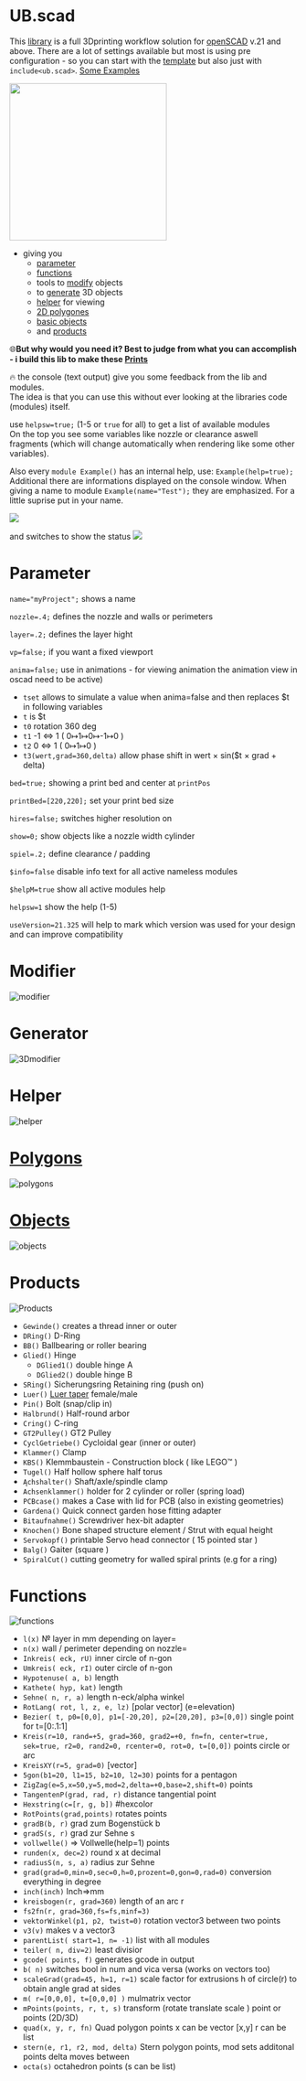 # UB.scad
This [library](https://raw.githubusercontent.com/UBaer21/UB.scad/main/libraries/ub.scad) is a full 3Dprinting workflow solution for [openSCAD](https://www.openscad.org) v.21 and above.
There are a lot of settings available but most is using  pre configuration - so you can start with the [template](https://github.com/UBaer21/UB.scad/blob/main/examples/Template/TempUB.scad) but also just with `include<ub.scad>`. [Some Examples](https://github.com/UBaer21/UB.scad/blob/main/examples/UBexamples)

<img src="https://github.com/UBaer21/UB.scad/blob/main/Images/Examples.png" height="275">

- giving you
  * [parameter](#parameter)
  * [functions](#functions)
  *  tools to [modify](#modifier) objects
  *  to [generate](#generator) 3D objects
  *   [helper](#helper) for viewing
  *   [2D polygones](#polygones)
  *   [basic objects](#objects)
  *    and [products](#products)

🌐**But why would you need it? Best to judge from what you can accomplish - i build this lib to make these [Prints](https://www.prusaprinters.org/social/167780)**

🔥 the console (text output) give you some feedback from the lib and modules.<br> The idea is that you can use this without ever looking at the libraries code (modules) itself.

  use `helpsw=true;` (1-5 or `true` for all) to get a list of available modules <br>
  On the top you see some variables like nozzle or clearance aswell fragments (which will change automatically when rendering like some other variables).
  
  Also every `module Example()` has an internal help, use: `Example(help=true);`<br>Additional there are informations displayed on the console window. When giving a name to module `Example(name="Test");` they are emphasized. For a little suprise put in your name.
  
![](https://github.com/UBaer21/UB.scad/blob/main/Images/consoleTXT.png)
  
  and switches to show the status
  ![](https://github.com/UBaer21/UB.scad/blob/main/Images/consoleSchalter.png)
  
# Parameter
`name="myProject";` shows a name 

`nozzle=.4;`     defines the nozzle and walls or perimeters

`layer=.2;`      defines the layer hight

`vp=false;`      if you want a fixed viewport

`anima=false;`   use in animations - for viewing animation the animation view in oscad need to be active) 
* `tset` allows to simulate a value when anima=false and then replaces $t in following variables
* `t`    is $t 
* `t0`   rotation 360 deg
* `t1`   -1 ⇔ 1   ( 0↦1↦0↦-1↦0 )
* `t2`   0  ⇔ 1   ( 0↦1↦0 )
* `t3(wert,grad=360,delta)` allow phase shift in wert × sin($t × grad + delta)  

`bed=true;`      showing a print bed and center at `printPos`

`printBed=[220,220];`  set your print bed size

`hires=false;`   switches higher resolution on

`show=0;`        show objects like a nozzle width cylinder

`spiel=.2;`      define clearance / padding

`$info=false`    disable info text for all active nameless modules

`$helpM=true`    show all active modules help

`helpsw=1`       show the help (1-5)

`useVersion=21.325` will help to mark which version was used for your design and can improve compatibility


# Modifier

![modifier](https://github.com/UBaer21/UB.scad/blob/main/Images/modifier.png)

# Generator

![3Dmodifier](https://github.com/UBaer21/UB.scad/blob/main/Images/generator.png)

# Helper

![helper](https://github.com/UBaer21/UB.scad/blob/main/Images/helper.png)

# [Polygons](https://github.com/UBaer21/UB.scad/blob/main/examples/UBexamples/Polygons.scad)

![polygons](https://github.com/UBaer21/UB.scad/blob/main/Images/polygons.png)

# [Objects](https://github.com/UBaer21/UB.scad/blob/main/examples/UBexamples/Objects.scad)

![objects](https://github.com/UBaer21/UB.scad/blob/main/Images/objects.png)

# Products

![Products](https://github.com/UBaer21/UB.scad/blob/main/Images/products.png)

* `Gewinde()`       creates a thread inner or outer 
* `DRing()`         D-Ring 
* `BB()`            Ballbearing or roller bearing
* `Glied()`         Hinge
  * `DGlied1()`       double hinge A
  * `DGlied2()`       double hinge B
* `SRing()`         Sicherungsring Retaining ring (push on)
* `Luer()`          [Luer taper](https://en.wikipedia.org/wiki/Luer_taper) female/male
* `Pin()`           Bolt (snap/clip in)
* `Halbrund()`      Half-round arbor
* `Cring()`         C-ring
* `GT2Pulley()`     GT2 Pulley
* `CyclGetriebe()`  Cycloidal gear (inner or outer)
* `Klammer()`       Clamp
* `KBS()`           Klemmbaustein - Construction block ( like LEGO™ )
* `Tugel()`         Half hollow sphere half torus
* `Ąchshalter()`    Shaft/axle/spindle clamp
* `Achsenklammer()` holder for 2 cylinder or roller (spring load)
* `PCBcase()`       makes a Case with lid for PCB (also in existing geometries)
* `Gardena()`       Quick connect garden hose fitting adapter
* `Bitaufnahme()`   Screwdriver hex-bit adapter
* `Knochen()`       Bone shaped structure element / Strut with equal height
* `Servokopf()`     printable Servo head connector ( 15 pointed star )
* `Balg()`          Gaiter (square )
* `SpiralCut()`     cutting geometry for walled spiral prints (e.g for a ring)


# Functions

![functions](https://github.com/UBaer21/UB.scad/blob/main/Images/functions.png)
* `l(x)` № layer in mm depending on layer=
* `n(x)` wall / perimeter depending on nozzle=
* `Inkreis( eck, rU)` inner circle of n-gon
* `Umkreis( eck, rI)` outer circle of n-gon
* `Hypotenuse( a, b)` length 
* `Kathete( hyp, kat)` length
* `Sehne( n, r, a)` length n-eck/alpha winkel 
* `RotLang( rot, l, z, e, lz)` [polar vector] (e=elevation)
* `Bezier( t, p0=[0,0], p1=[-20,20], p2=[20,20], p3=[0,0])` single point  for t=[0:.1:1]
* `Kreis(r=10, rand=+5, grad=360, grad2=+0, fn=fn, center=true, sek=true, r2=0, rand2=0, rcenter=0, rot=0, t=[0,0])` points circle or arc
* `KreisXY(r=5, grad=0)` [vector]
* `5gon(b1=20, l1=15, b2=10, l2=30)` points for a pentagon
* `ZigZag(e=5,x=50,y=5,mod=2,delta=+0,base=2,shift=0)` points 
* `TangentenP(grad, rad, r)` distance tangential point
* `Hexstring(c=[r, g, b])` #hexcolor 
* `RotPoints(grad,points)` rotates points 
* `gradB(b, r)` grad zum Bogenstück b 
* `gradS(s, r)` grad zur Sehne s 
* `vollwelle()` ⇒ Vollwelle(help=1) points
* `runden(x, dec=2)` round x at decimal
* `radiusS(n, s, a)` radius zur Sehne 
* `grad(grad=0,min=0,sec=0,h=0,prozent=0,gon=0,rad=0)` conversion everything in degree  
* `inch(inch)` Inch⇒mm  
* `kreisbogen(r, grad=360)` length of an arc r
* `fs2fn(r, grad=360,fs=fs,minf=3)` 
* `vektorWinkel(p1, p2, twist=0)` rotation  vector3 between two points
* `v3(v)` makes v a vector3 
* `parentList( start=1, n= -1)` list with all modules 
* `teiler( n, div=2)` least divisior 
* `gcode( points, f)` generates gcode in output
* `b( n)` switches bool in num and vica versa (works on vectors too)
* `scaleGrad(grad=45, h=1, r=1)` scale factor for extrusions h of circle(r) to obtain angle grad at sides
* `m( r=[0,0,0], t=[0,0,0] )` mulmatrix vector
* `mPoints(points, r, t, s)` transform (rotate translate scale ) point or points (2D/3D)
* `quad(x, y, r, fn)` Quad polygon points x can be vector [x,y] r can be list
* `stern(e, r1, r2, mod, delta)` Stern polygon points, mod sets additonal points delta moves between
* `octa(s)` octahedron points (s can be list)

